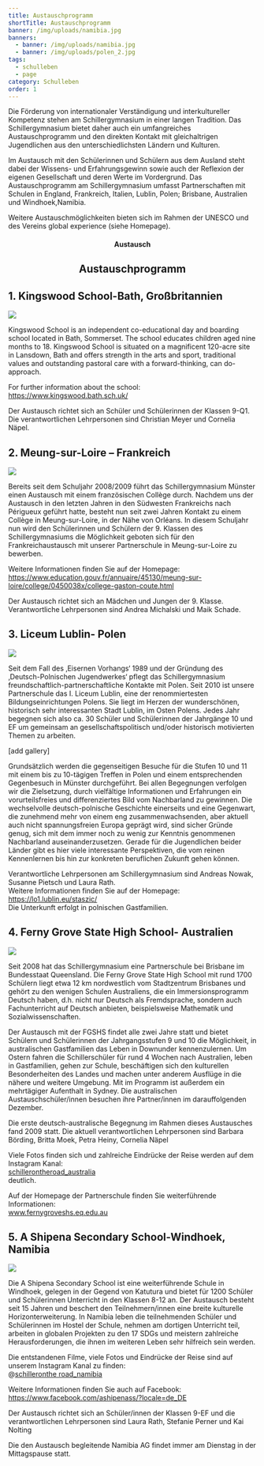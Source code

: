 ```yaml
---
title: Austauschprogramm
shortTitle: Austauschprogramm
banner: /img/uploads/namibia.jpg
banners:
  - banner: /img/uploads/namibia.jpg
  - banner: /img/uploads/polen_2.jpg
tags:
  - schulleben
  - page
category: Schulleben
order: 1
---
```

Die Förderung von internationaler Verständigung und interkultureller Kompetenz stehen am Schillergymnasium in einer langen Tradition. Das Schillergymnasium bietet daher auch ein umfangreiches Austauschprogramm und den direkten Kontakt mit gleichaltrigen Jugendlichen aus den unterschiedlichsten Ländern und Kulturen.  

Im Austausch mit den Schülerinnen und Schülern aus dem Ausland steht dabei der Wissens- und Erfahrungsgewinn sowie auch der Reflexion der eigenen Gesellschaft und deren Werte im Vordergrund. Das Austauschprogramm am Schillergymnasium umfasst Partnerschaften mit Schulen in England, Frankreich, Italien, Lublin, Polen; Brisbane, Australien und Windhoek,Namibia. 

Weitere Austauschmöglichkeiten bieten sich im Rahmen der UNESCO und des Vereins global experience (siehe Homepage). 

<center><div class="title"><h4>Austausch</h4><h2>Austauschprogramm</h2></div></center>

## 1. Kingswood School-Bath, Großbritannien

![](/img/uploads/kingswood.jpg)

Kingswood School is an independent co-educational day and boarding school located in Bath, Sommerset. The school educates children aged nine months to 18. Kingswood School is situated on a magnificent 120-acre site in Lansdown, Bath and offers strength in the arts and sport, traditional values and outstanding pastoral care with a forward-thinking, can do-approach.

For further information about the school:\
<https://www.kingswood.bath.sch.uk/>

Der Austausch richtet sich an Schüler und Schülerinnen der Klassen 9-Q1.\
Die verantwortlichen Lehrpersonen sind Christian Meyer und Cornelia Näpel.

## 2. Meung-sur-Loire – Frankreich

![](/img/uploads/meung_sur_loire.png)

Bereits seit dem Schuljahr 2008/2009 führt das Schillergymnasium Münster einen Austausch mit einem französischen Collège durch. Nachdem uns der Austausch in den letzten Jahren in den Südwesten Frankreichs nach Périgueux geführt hatte, besteht nun seit zwei Jahren Kontakt zu einem Collège in Meung-sur-Loire, in der Nähe von Orléans. In diesem Schuljahr nun wird den Schülerinnen und Schülern der 9. Klassen des Schillergymnasiums die Möglichkeit geboten sich für den Frankreichaustausch mit unserer Partnerschule in Meung-sur-Loire zu bewerben.

Weitere Informationen finden Sie auf der Homepage:\
<https://www.education.gouv.fr/annuaire/45130/meung-sur-loire/college/0450038x/college-gaston-coute.html>

Der Austausch richtet sich an Mädchen und Jungen der 9. Klasse. Verantwortliche Lehrpersonen sind Andrea Michalski und Maik Schade.

## 3. Liceum Lublin- Polen

![](/img/uploads/polen_2.jpg)

Seit dem Fall des ‚Eisernen Vorhangs‘ 1989 und der Gründung des ‚Deutsch-Polnischen Jugendwerkes‘ pflegt das Schillergymnasium freundschaftlich-partnerschaftliche Kontakte mit Polen. Seit 2010 ist unsere Partnerschule das I. Liceum Lublin, eine der renommiertesten Bildungseinrichtungen Polens. Sie liegt im Herzen der wunderschönen, historisch sehr interessanten Stadt Lublin, im Osten Polens. Jedes Jahr begegnen sich also ca. 30 Schüler und Schülerinnen der Jahrgänge 10 und EF um gemeinsam an gesellschaftspolitisch und/oder historisch motivierten Themen zu arbeiten.

\[add gallery]

Grundsätzlich werden die gegenseitigen Besuche für die Stufen 10 und 11 mit einem bis zu 10-tägigen Treffen in Polen und einem entsprechenden Gegenbesuch in Münster durchgeführt. Bei allen Begegnungen verfolgen wir die Zielsetzung, durch vielfältige Informationen und Erfahrungen ein vorurteilsfreies und differenziertes Bild vom Nachbarland zu gewinnen. Die wechselvolle deutsch-polnische Geschichte einerseits und eine Gegenwart, die zunehmend mehr von einem eng zusammenwachsenden, aber aktuell auch nicht spannungsfreien Europa geprägt wird, sind sicher Gründe genug, sich mit dem immer noch zu wenig zur Kenntnis genommenen Nachbarland auseinanderzusetzen. Gerade für die Jugendlichen beider Länder gibt es hier viele interessante Perspektiven, die vom reinen Kennenlernen bis hin zur konkreten beruflichen Zukunft gehen können.

Verantwortliche Lehrpersonen am Schillergymnasium sind Andreas Nowak, Susanne Pietsch und Laura Rath.\
Weitere Informationen finden Sie auf der Homepage:\
<https://lo1.lublin.eu/staszic/>\
Die Unterkunft erfolgt in polnischen Gastfamilien.

## 4. Ferny Grove State High School- Australien

![](/img/uploads/australia_2.jpg)

Seit 2008 hat das Schillergymnasium eine Partnerschule bei Brisbane im Bundesstaat Queensland. Die Ferny Grove State High School mit rund 1700 Schülern liegt etwa 12 km nordwestlich vom Stadtzentrum Brisbanes und gehört zu den wenigen Schulen Australiens, die ein Immersionsprogramm Deutsch haben, d.h. nicht nur Deutsch als Fremdsprache, sondern auch Fachunterricht auf Deutsch anbieten, beispielsweise Mathematik und Sozialwissenschaften.

Der Austausch mit der FGSHS findet alle zwei Jahre statt und bietet Schülern und Schülerinnen der Jahrgangsstufen 9 und 10 die Möglichkeit, in australischen Gastfamilien das Leben in Downunder kennenzulernen. Um Ostern fahren die Schillerschüler für rund 4 Wochen nach Australien, leben in Gastfamilien, gehen zur Schule, beschäftigen sich den kulturellen Besonderheiten des Landes und machen unter anderem Ausflüge in die nähere und weitere Umgebung. Mit im Programm ist außerdem ein mehrtägiger Aufenthalt in Sydney. Die australischen Austauschschüler/innen besuchen ihre Partner/innen im darauffolgenden Dezember.

Die erste deutsch-australische Begegnung im Rahmen dieses Austausches fand 2009 statt. Die aktuell verantwortlichen Lehrpersonen sind Barbara Börding, Britta Moek, Petra Heiny, Cornelia Näpel

Viele Fotos finden sich und zahlreiche Eindrücke der Reise werden auf dem Instagram Kanal:\
[schillerontheroad_australia](https://instagram.com/schillerontheroad_australia)\
deutlich.

Auf der Homepage der Partnerschule finden Sie weiterführende Informationen:\
[www.fernygroveshs.eq.edu.au ](www.fernygroveshs.eq.edu.au)

## 5. A Shipena Secondary School-Windhoek, Namibia

![](/img/uploads/namibia.jpg)

Die A Shipena Secondary School ist eine weiterführende Schule in Windhoek, gelegen in der Gegend von Katutura und bietet für 1200 Schüler und Schülerinnen Unterricht in den Klassen 8-12 an. Der Austausch besteht seit 15 Jahren und beschert den Teilnehmern/innen eine breite kulturelle Horizonterweiterung. In Namibia leben die teilnehmenden Schüler und Schülerinnen im Hostel der Schule, nehmen am dortigen Unterricht teil, arbeiten in globalen Projekten zu den 17 SDGs und meistern zahlreiche Herausforderungen, die ihnen im weiteren Leben sehr hilfreich sein werden. 

Die entstandenen Filme, viele Fotos und Eindrücke der Reise sind auf unserem Instagram Kanal zu finden: \
@[schilleronthe road_namibia](https://instagram.com/schillerontheroad_namibia)

Weitere Informationen finden Sie auch auf Facebook:\
<https://www.facebook.com/ashipenass/?locale=de_DE>

Der Austausch richtet sich an Schüler/innen der Klassen 9-EF und die verantwortlichen Lehrpersonen sind Laura Rath, Stefanie Perner und Kai Nolting

Die den Austausch begleitende Namibia AG findet immer am Dienstag in der Mittagspause statt.[](https://www.kingswood.bath.sch.uk/)